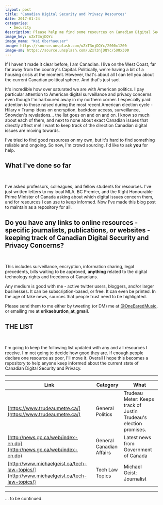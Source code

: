 ```yaml
---
layout: post
title: "Canadian Digital Security and Privacy Resources"
date: 2017-01-24
categories:
  - Security
description: Please help me find some resources on Canadian Digital Security and Privacy!
image_key: uZxT3njDQYc
image_name: "Kai Oberhaeuser"
image: https://source.unsplash.com/uZxT3njDQYc/2000x1200
image-sm: https://source.unsplash.com/uZxT3njDQYc/500x300
---
```


If I haven't made it clear before, I am Canadian. I live on the West Coast, far far away from the country's Capital. Politically, we're having a bit of a housing crisis at the moment. However, that's about all I can tell you about the current Canadian political sphere. And that's just sad.

It's incredible how over saturated we are with American politics. I pay particular attention to American digital surveillance and privacy concerns even though I'm harboured away in my northern corner. I especially paid attention to those raised during the most recent American election cycle - Hilary v Trump ideas on encryption, backdoor access, surveillance, Snowden's revelations... the list goes on and on and on. I know so much about each of them, and next to none about exact Canadian issues that directly affect me! I want to keep track of the direction Canadian digital issues are moving towards.

I've tried to find good resources on my own, but it's hard to find something reliable and ongoing. So now, I'm crowd sourcing. I'd like to ask **you** for help.

## What I've done so far

<br/>

I've asked professors, colleagues, and fellow students for resources. I've just written letters to my local MLA, BC Premier, and the Right Honourable Prime Minister of Canada asking about which digital issues concern them, and for resources I can use to keep informed. Now I've made this blog post to maintain as a repository for all.

## Do you have any links to online resources - specific journalists, publications, or websites - keeping track of Canadian Digital Security and Privacy Concerns?

<br/>

This includes surveillance, encryption, information sharing, legal precedents, bills waiting to be approved, **anything** related to the digital technology rights and freedoms of Canadians.

Any medium is good with me - active twitter users, bloggers, and/or larger businesses. It can be subscription-based, or free. It can even be printed. In the age of fake news, sources that people trust need to be highlighted.

Please send them to me either by tweeting (or DM) me at [@OneEaredMusic](https://twitter.com/OneEaredMusic), or emailing me at **erikaeburdon_at_gmail**.

## THE LIST

<br/>

I'm going to keep the following list updated with any and all resources I receive. I'm not going to decide how good they are. If enough people declare one resource as poor, I'll move it. Overall I hope this becomes a repository to help anyone keep informed about the current state of Canadian Digital Security and Privacy.

<hr/>

| Link | Category | What |
| --- | --- | --- |
| [https://www.trudeaumetre.ca/](https://www.trudeaumetre.ca/) | General Politics | Trudeau Meter: Keeps track of Justin Trudeau's election promises. |
| [http://news.gc.ca/web/index-en.do](http://news.gc.ca/web/index-en.do) | General Canadian Affairs | Latest news from Government of Canada |
| [http://www.michaelgeist.ca/tech-law-topics/](http://www.michaelgeist.ca/tech-law-topics/) | Tech Law Topics | Michael Geist: Journalist |

<hr/>

... to be continued.
